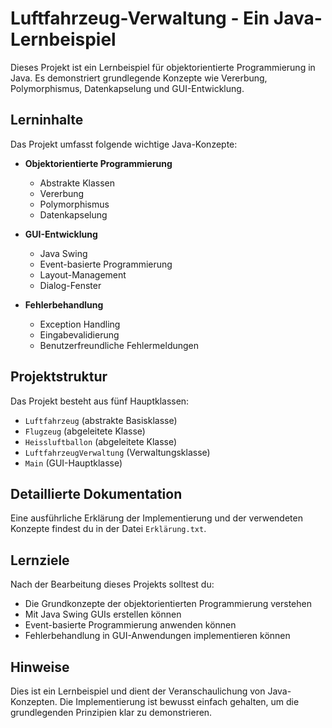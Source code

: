 # Luftfahrzeug-Verwaltung - Ein Java-Lernbeispiel

Dieses Projekt ist ein Lernbeispiel für objektorientierte Programmierung in Java. Es demonstriert grundlegende Konzepte wie Vererbung, Polymorphismus, Datenkapselung und GUI-Entwicklung.

## Lerninhalte

Das Projekt umfasst folgende wichtige Java-Konzepte:

- **Objektorientierte Programmierung**
  - Abstrakte Klassen
  - Vererbung
  - Polymorphismus
  - Datenkapselung

- **GUI-Entwicklung**
  - Java Swing
  - Event-basierte Programmierung
  - Layout-Management
  - Dialog-Fenster

- **Fehlerbehandlung**
  - Exception Handling
  - Eingabevalidierung
  - Benutzerfreundliche Fehlermeldungen

## Projektstruktur

Das Projekt besteht aus fünf Hauptklassen:
- `Luftfahrzeug` (abstrakte Basisklasse)
- `Flugzeug` (abgeleitete Klasse)
- `Heissluftballon` (abgeleitete Klasse)
- `LuftfahrzeugVerwaltung` (Verwaltungsklasse)
- `Main` (GUI-Hauptklasse)

## Detaillierte Dokumentation

Eine ausführliche Erklärung der Implementierung und der verwendeten Konzepte findest du in der Datei `Erklärung.txt`.

## Lernziele

Nach der Bearbeitung dieses Projekts solltest du:
- Die Grundkonzepte der objektorientierten Programmierung verstehen
- Mit Java Swing GUIs erstellen können
- Event-basierte Programmierung anwenden können
- Fehlerbehandlung in GUI-Anwendungen implementieren können

## Hinweise

Dies ist ein Lernbeispiel und dient der Veranschaulichung von Java-Konzepten. Die Implementierung ist bewusst einfach gehalten, um die grundlegenden Prinzipien klar zu demonstrieren. 